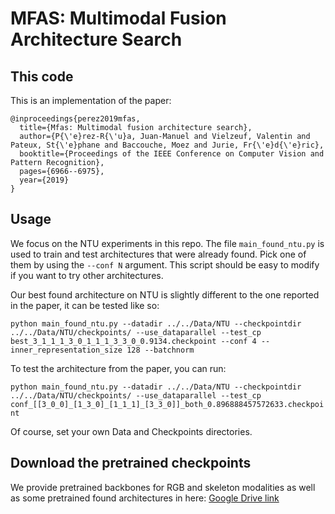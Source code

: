 # MFAS: Multimodal Fusion Architecture Search


## This code

This is an implementation of the paper:

```
@inproceedings{perez2019mfas,
  title={Mfas: Multimodal fusion architecture search},
  author={P{\'e}rez-R{\'u}a, Juan-Manuel and Vielzeuf, Valentin and Pateux, St{\'e}phane and Baccouche, Moez and Jurie, Fr{\'e}d{\'e}ric},
  booktitle={Proceedings of the IEEE Conference on Computer Vision and Pattern Recognition},
  pages={6966--6975},
  year={2019}
}
```

## Usage

We focus on the NTU experiments in this repo. The file `main_found_ntu.py` is used to train and test architectures that were already found. Pick one of them by using the `--conf N` argument. This script should be easy to modify if you want to try other architectures.

Our best found architecture on NTU is slightly different to the one reported in the paper,
it can be tested like so:

`
python main_found_ntu.py --datadir ../../Data/NTU --checkpointdir ../../Data/NTU/checkpoints/ --use_dataparallel --test_cp best_3_1_1_1_3_0_1_1_1_3_3_0_0.9134.checkpoint --conf 4 --inner_representation_size 128 --batchnorm
`

To test the architecture from the paper, you can run:

`
python main_found_ntu.py --datadir ../../Data/NTU --checkpointdir ../../Data/NTU/checkpoints/ --use_dataparallel --test_cp conf_[[3_0_0]_[1_3_0]_[1_1_1]_[3_3_0]]_both_0.896888457572633.checkpoint
`

Of course, set your own Data and Checkpoints directories.

## Download the pretrained checkpoints

We provide pretrained backbones for RGB and skeleton modalities as well as some pretrained found architectures in here: [Google Drive link](https://drive.google.com/open?id=1wcIepkmCf2NRfnhXVdoNu6wSxkpZmMNm)



